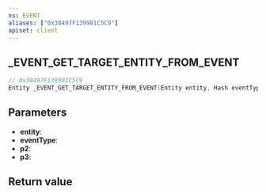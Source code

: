```yaml
---
ns: EVENT
aliases: ["0x38497F139981C5C9"]
apiset: client
---
```

## _EVENT_GET_TARGET_ENTITY_FROM_EVENT

```c
// 0x38497F139981C5C9
Entity _EVENT_GET_TARGET_ENTITY_FROM_EVENT(Entity entity, Hash eventType, int p2, int p3);
```


## Parameters
* **entity**:
* **eventType**:
* **p2**:
* **p3**:

## Return value